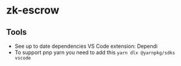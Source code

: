 # zk-escrow


## Tools
- See up to date dependencies VS Code extension: Dependi
- To support pnp yarn you need to add this `yarn dlx @yarnpkg/sdks vscode`